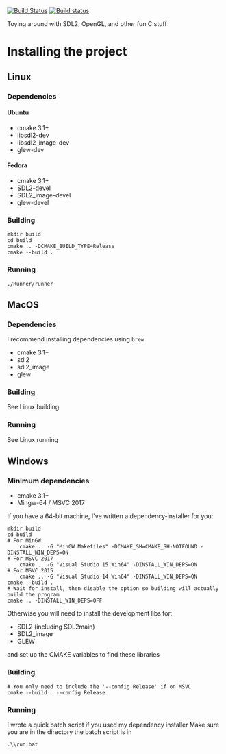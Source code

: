 [![Build Status](https://img.shields.io/travis/Skyb0rg007/Engine/master.svg?logo=travis&label=Linux%20/%20OSX)](https://travis-ci.org/Skyb0rg007/Engine)
[![Build status](https://img.shields.io/appveyor/ci/Skyb0rg007/Engine/master.svg?logo=appveyor&label=Windows)](https://ci.appveyor.com/project/Skyb0rg007/engine)

Toying around with SDL2, OpenGL, and other fun C stuff

# Installing the project

## Linux

### Dependencies

#### Ubuntu

- cmake 3.1+
- libsdl2-dev
- libsdl2\_image-dev
- glew-dev

#### Fedora

- cmake 3.1+
- SDL2-devel
- SDL2\_image-devel
- glew-devel

### Building

    mkdir build
    cd build
    cmake .. -DCMAKE_BUILD_TYPE=Release
    cmake --build .

### Running

    ./Runner/runner

## MacOS

### Dependencies

I recommend installing dependencies using `brew`

- cmake 3.1+
- sdl2
- sdl2\_image
- glew

### Building

See Linux building

### Running

See Linux running

## Windows

### Minimum dependencies

- cmake 3.1+
- Mingw-64 / MSVC 2017

If you have a 64-bit machine, I've written a dependency-installer for you:

    mkdir build
    cd build
    # For MinGW
        cmake .. -G "MinGW Makefiles" -DCMAKE_SH=CMAKE_SH-NOTFOUND -DINSTALL_WIN_DEPS=ON
    # For MSVC 2017
	    cmake .. -G "Visual Studio 15 Win64" -DINSTALL_WIN_DEPS=ON
    # For MSVC 2015
	    cmake .. -G "Visual Studio 14 Win64" -DINSTALL_WIN_DEPS=ON
    cmake --build .
    # Wait for install, then disable the option so building will actually build the program
    cmake .. -DINSTALL_WIN_DEPS=OFF

Otherwise you will need to install the development libs for:

- SDL2 (including SDL2main)
- SDL2\_image
- GLEW

and set up the CMAKE variables to find these libraries

### Building

    # You only need to include the '--config Release' if on MSVC
    cmake --build . --config Release

### Running

I wrote a quick batch script if you used my dependency installer
Make sure you are in the directory the batch script is in

    .\\run.bat
